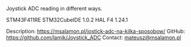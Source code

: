 Joystick ADC reading in different ways.

STM43F411RE
STM32CubeIDE 1.0.2
HAL F4 1.24.1

Description: https://msalamon.pl/jostick-adc-na-kilka-sposobow/
GitHub:  https://github.com/lamik/Joystick_ADC
Contact: mateusz@msalamon.pl